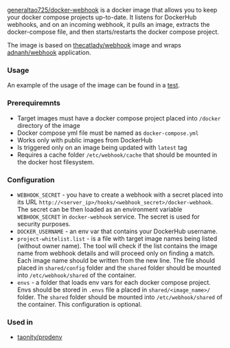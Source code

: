 [generaltao725/docker-webhook](https://hub.docker.com/repository/docker/generaltao725/docker-webhook/general) is a docker image that allows you to keep your docker compose projects up-to-date. It listens for DockerHub webhooks, and on an incoming webhook, it pulls an image, extracts the docker-compose file, and then starts/restarts the docker compose project.

The image is based on [thecatlady/webhook](https://hub.docker.com/r/thecatlady/webhook) image and wraps [adnanh/webhook](https://github.com/adnanh/webhook) application.

### Usage
An example of the usage of the image can be found in a [test](test/run-project-on-post-request/docker-compose.yml).

### Prerequiremnts 
 - Target images must have a docker compose project placed into `/docker` directory of the image
 - Docker compose yml file must be named as `docker-compose.yml`
 - Works only with public images from DockerHub
 - Is triggered only on an image being updated with `latest` tag
 - Requires a cache folder `/etc/webhook/cache` that should be mounted in the docker host filesystem.

### Configuration 
 - `WEBHOOK_SECRET` - you have to create a webhook with a secret placed into its URL `http://<server_ip>/hooks/<webhook_secret>/docker-webhook`. The secret can be then loaded as an environment variable `WEBHOOK_SECRET` in `docker-webhook` service. The secret is used for security purposes.
 - `DOCKER_USERNAME` - an env var that contains your DockerHub username.
 - `project-whitelist.list` - is a file with target image names being listed (without owner name). The tool will check if the list contains the image name from webhook details and will proceed         only on finding a match. Each image name should be written from the new line. The file should placed in `shared/config` folder and the `shared` folder should be mounted into `/etc/webhook/shared` of the container.
 - `envs` - a folder that loads env vars for each docker compose project. Envs should be stored in `.envs` file a placed in `shared/<image_name>/` folder. The `shared` folder should be mounted into `/etc/webhook/shared` of the container. This configuration is optional.

### Used in
 - [taonity/prodenv](https://github.com/taonity/prodenv)
